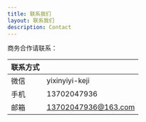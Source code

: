 ```yaml
---
title: 联系我们
layout: 联系我们
description: Contact
---
```


商务合作请联系：

| 联系方式       |    |
| --------- | --------------- |
| 微信   | yixinyiyi-keji |
| 手机   | 13702047936 |
| 邮箱   | 13702047936@163.com |
